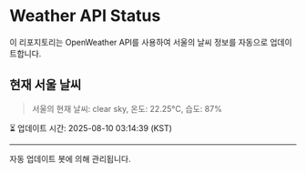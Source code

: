 
# Weather API Status

이 리포지토리는 OpenWeather API를 사용하여 서울의 날씨 정보를 자동으로 업데이트합니다.

## 현재 서울 날씨
> 서울의 현재 날씨: clear sky, 온도: 22.25°C, 습도: 87%

⏳ 업데이트 시간: 2025-08-10 03:14:39 (KST)

---
자동 업데이트 봇에 의해 관리됩니다.

